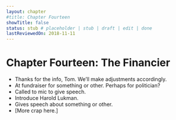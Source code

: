 ```yaml
---
layout: chapter
#title: Chapter Fourteen
showTitle: false
status: stub # placeholder | stub | draft | edit | done
lastReviewedOn: 2018-11-11
---
```


# Chapter Fourteen: The Financier


* Thanks for the info, Tom. We’ll make adjustments accordingly.
* At fundraiser for something or other. Perhaps for politician?
* Called to mic to give speech.
* Introduce Harold Lukman.
* Gives speech about something or other.
* [More crap here.]
